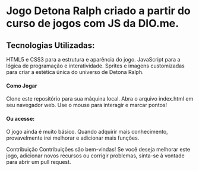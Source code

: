 <h1>Jogo Detona Ralph criado a partir do curso de jogos com JS da DIO.me.</h1>

<h2>Tecnologias Utilizadas:</h2>
HTML5 e CSS3 para a estrutura e aparência do jogo.
JavaScript para a lógica de programação e interatividade.
Sprites e imagens customizadas para criar a estética única do universo de Detona Ralph.

<h4>Como Jogar</h4>
Clone este repositório para sua máquina local.
Abra o arquivo index.html em seu navegador web.
Use o mouse para interagir e marcar pontos!

<h4>Ou acesse:</h4>
<a href="https://llercio.github.io/Mini-jogo-Detona-Ralph/" target="_blank"></a>

O jogo ainda é muito básico. Quando adquirir mais conhecimento, provavelmente irei melhorar e adicionar mais funções.

Contribuição
Contribuições são bem-vindas! Se você deseja melhorar este jogo, adicionar novos recursos ou corrigir problemas, sinta-se à vontade para abrir um pull request.
